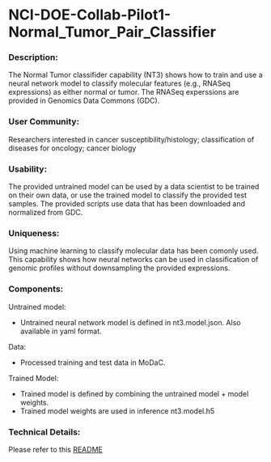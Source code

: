 # NCI-DOE-Collab-Pilot1-Normal_Tumor_Pair_Classifier

### Description:
The Normal Tumor classifider capability (NT3) shows how to train and use a neural network model to classify molecular features (e.g., RNASeq expressions) as either normal or tumor. The RNASeq experssions are provided in Genomics Data Commons (GDC).

### User Community:	
Researchers interested in cancer susceptibility/histology; classification of diseases for oncology; cancer biology 


### Usability:	
The provided untrained model can be used by a data scientist to be trained on their own data, or use the trained model to classify the provided test samples. The provided scripts use data that has been downloaded and normalized from GDC.

### Uniqueness:	
Using machine learning to classify molecular data has been comonly used. This capability shows how neural networks can be used in classification of genomic profiles without downsampling the provided expressions.

### Components:	

Untrained model: 
* Untrained neural network model is defined in nt3.model.json. Also available in yaml format.

Data:
* Processed training and test data in MoDaC. 

Trained Model:
* Trained model is defined by combining the untrained model + model weights.
* Trained model weights are used in inference nt3.model.h5

### Technical Details:
Please refer to this [README](./Pilot1/NT3/README.md)
